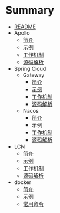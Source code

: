 # Summary

* [README](/README.md)
* Apollo
  * [简介](/Apollo/简介.md)
  * [示例](/Apollo/示例.md)
  * [工作机制](/Apollo/工作机制.md)
  * [源码解析](/Apollo/源码解析.md)
* Spring Cloud
  * Gateway
    * [简介](jian-jie.md)
    * [示例](shi-li.md)
    * [工作机制](gong-zuo-ji-zhi.md)
    * [源码解析](yuan-ma-jie-xi.md)
  * Nacos
    * [简介](jian-jie.md)
    * 示例
    * [工作机制](gong-zuo-ji-zhi.md)
    * [源码解析](yuan-ma-jie-xi.md)
* LCN
  * [简介](jian-jie.md)
  * [示例](shi-li.md)
  * [工作机制](gong-zuo-ji-zhi.md)
  * [源码解析](yuan-ma-jie-xi.md)
* docker
  * [简介](jian-jie.md)
  * [示例](shi-li.md)
  * [常用命令](chang-yong-ming-ling.md)

